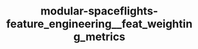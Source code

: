 ---
schema: default
title: modular-spaceflights-feature_engineering__feat_weighting_metrics
organization: ResponsibleAIML
notes: type = kedro_datasets.pandas.parquet_dataset
resources:
  - name: modular-spaceflights-feature_engineering__feat_weighting_metrics
    url: 'https://www.github.com/ResponsibleAIML/django-kedro/tree/main/kedro-projects/demo-project-kedro/data/04_feature/feat_weighting_metrics.pq'
    format: pq
category:
  - 04-feature
maintainer: 
maintainer_email: 
project:
  - modular-spaceflights
preview: |
  
---